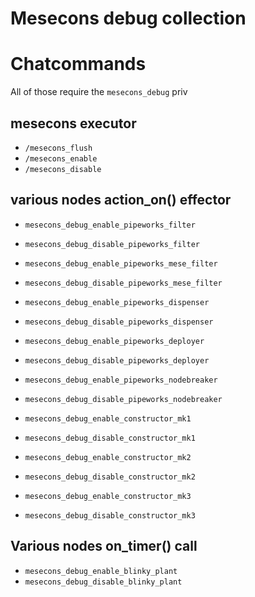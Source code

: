Mesecons debug collection
==================

# Chatcommands

All of those require the `mesecons_debug` priv

## mesecons executor

* `/mesecons_flush`
* `/mesecons_enable`
* `/mesecons_disable`

## various nodes action_on() effector

* `mesecons_debug_enable_pipeworks_filter`
* `mesecons_debug_disable_pipeworks_filter`

* `mesecons_debug_enable_pipeworks_mese_filter`
* `mesecons_debug_disable_pipeworks_mese_filter`

* `mesecons_debug_enable_pipeworks_dispenser`
* `mesecons_debug_disable_pipeworks_dispenser`

* `mesecons_debug_enable_pipeworks_deployer`
* `mesecons_debug_disable_pipeworks_deployer`

* `mesecons_debug_enable_pipeworks_nodebreaker`
* `mesecons_debug_disable_pipeworks_nodebreaker`

* `mesecons_debug_enable_constructor_mk1`
* `mesecons_debug_disable_constructor_mk1`

* `mesecons_debug_enable_constructor_mk2`
* `mesecons_debug_disable_constructor_mk2`

* `mesecons_debug_enable_constructor_mk3`
* `mesecons_debug_disable_constructor_mk3`

## Various nodes on_timer() call

* `mesecons_debug_enable_blinky_plant`
* `mesecons_debug_disable_blinky_plant`
